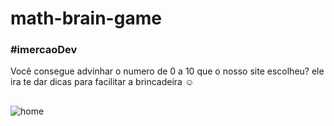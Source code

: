 # math-brain-game

### #imercaoDev 
Você consegue advinhar o numero de 0 a 10 que o nosso site escolheu? ele ira te dar dicas para facilitar a brincadeira ☺️





## 

![home](https://user-images.githubusercontent.com/99972177/161306690-77024a32-8a2d-49b5-872e-0aa6f202bb46.png)
